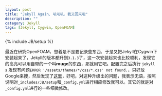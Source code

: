 ```yaml
---
layout: post
title: "Jekyll Again, 吼吼吼，我又回来啦"
description: ""
category: Jekyll
tags: [Jekyll, Cygwin, OpenFOAM]
---
```

{% include JB/setup %}

   最近在研究OpenFOAM，想着是不是要记录些东西，于是又把Jekyll在Cygwin下安装起来了，Jekyll的版本都升到`3.1.3`了，这一次安装起来也比较顺利，发现它的高亮可以用自带的一个叫**rouge**的东西，那就用它吧。配置完之后执行
	`jekyll s`
发现有问题`ERROR '/assets/themes/*/css/*.css' not found.`，只好放Google来搜，然后发现了[这里](https://github.com/plusjade/jekyll-bootstrap/issues/290)，好吧，对这种升级出的问题，我表示无语，按照说明对`_includes/JB/setup`和`_config.yml`进行相应修改就可以。其它的就是对`_config.yml`进行的一些细微修改。

